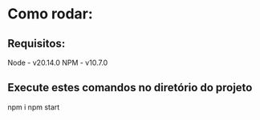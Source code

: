 # Como rodar:

## Requisitos:

Node - v20.14.0
NPM - v10.7.0

## Execute estes comandos no diretório do projeto

npm i
npm start
